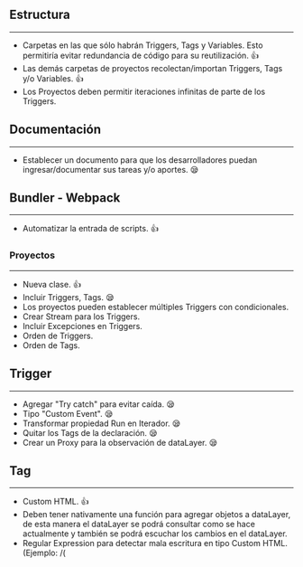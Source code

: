 ## Estructura
---
- Carpetas en las que sólo habrán Triggers, Tags y Variables. Esto permitiría evitar redundancia de código para su reutilización. 👍
- Las demás carpetas de proyectos recolectan/importan Triggers, Tags y/o Variables. 👍
- Los Proyectos deben permitir iteraciones infinitas de parte de los Triggers.

## Documentación
---
- Establecer un documento para que los desarrolladores puedan ingresar/documentar sus tareas y/o aportes. 😪

## Bundler - Webpack
---
- Automatizar la entrada de scripts. 👍

### Proyectos
---
- Nueva clase. 👍
- Incluir Triggers, Tags. 😪
- Los proyectos pueden establecer múltiples Triggers con condicionales.
- Crear Stream para los Triggers.
- Incluir Excepciones en Triggers.
- Orden de Triggers.
- Orden de Tags.

## Trigger
---
- Agregar "Try catch" para evitar caída. 😪
- Tipo "Custom Event". 😪
- Transformar propiedad Run en Iterador. 😪
- Quitar los Tags de la declaración. 😪
- Crear un Proxy para la observación de dataLayer. 😪

## Tag
---
- Custom HTML. 👍
- Deben tener nativamente una función para agregar objetos a dataLayer, de esta manera el dataLayer se podrá consultar como se hace actualmente y también se podrá escuchar los cambios en el dataLayer.
- Regular Expression para detectar mala escritura en tipo Custom HTML. (Ejemplo: /(<script>)\w+\W+\d+\D+(<\\script>)/gm)
- Posibilidad para importar archivos HTML.

## Variables
---
- Nueva clase.

---
## Fuentes
https://developer.mozilla.org/en-US/docs/Web/JavaScript/Guide/Iterators_and_Generators
https://developer.mozilla.org/en-US/docs/Web/JavaScript/Reference/Statements/function*
https://developer.mozilla.org/en-US/docs/Web/JavaScript/Reference/Operators/yield
https://developer.mozilla.org/en-US/docs/Web/JavaScript/Reference/Operators/yield*
https://developer.mozilla.org/en-US/docs/Learn/JavaScript/Building_blocks/Events
https://developer.mozilla.org/en-US/docs/Web/JavaScript/Guide/Using_promises
https://developer.mozilla.org/en-US/docs/Web/JavaScript/Reference/Global_Objects/Promise
https://developer.mozilla.org/en-US/docs/Web/API/Streams_API
https://developer.mozilla.org/en-US/docs/Web/API/Streams_API/Using_readable_streams
https://github.com/mdn/dom-examples/blob/master/streams/simple-random-stream/index.html
https://javascript.info/async-iterators-generators